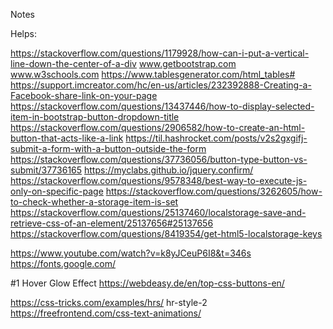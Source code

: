 Notes

Helps: 

https://stackoverflow.com/questions/1179928/how-can-i-put-a-vertical-line-down-the-center-of-a-div
www.getbootstrap.com
www.w3schools.com
https://www.tablesgenerator.com/html_tables#
https://support.imcreator.com/hc/en-us/articles/232392888-Creating-a-Facebook-share-link-on-your-page
https://stackoverflow.com/questions/13437446/how-to-display-selected-item-in-bootstrap-button-dropdown-title
https://stackoverflow.com/questions/2906582/how-to-create-an-html-button-that-acts-like-a-link
https://til.hashrocket.com/posts/v2s2gxgifj-submit-a-form-with-a-button-outside-the-form
https://stackoverflow.com/questions/37736056/button-type-button-vs-submit/37736165
https://myclabs.github.io/jquery.confirm/
https://stackoverflow.com/questions/9578348/best-way-to-execute-js-only-on-specific-page
https://stackoverflow.com/questions/3262605/how-to-check-whether-a-storage-item-is-set
https://stackoverflow.com/questions/25137460/localstorage-save-and-retrieve-css-of-an-element/25137656#25137656
https://stackoverflow.com/questions/8419354/get-html5-localstorage-keys

https://www.youtube.com/watch?v=k8yJCeuP6I8&t=346s
https://fonts.google.com/

#1 Hover Glow Effect https://webdeasy.de/en/top-css-buttons-en/

https://css-tricks.com/examples/hrs/ hr-style-2
https://freefrontend.com/css-text-animations/